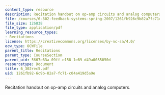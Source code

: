 ```yaml
---
content_type: resource
description: Recitation handout on op-amp circuits and analog computers.
file: /courses/6-302-feedback-systems-spring-2007/1261fb926c9b82a7fc71c04a419d5a9e_6_302rec5.pdf
file_size: 126838
file_type: application/pdf
learning_resource_types:
- Recitations
license: https://creativecommons.org/licenses/by-nc-sa/4.0/
ocw_type: OCWFile
parent_title: Recitations
parent_type: CourseSection
parent_uid: 5667c63a-09ff-e158-1e89-d49a0035050d
resourcetype: Document
title: 6_302rec5.pdf
uid: 1261fb92-6c9b-82a7-fc71-c04a419d5a9e
---
```

Recitation handout on op-amp circuits and analog computers.